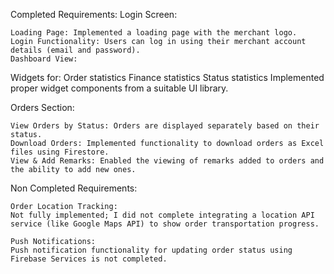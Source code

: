 Completed Requirements:
Login Screen:

    Loading Page: Implemented a loading page with the merchant logo.
    Login Functionality: Users can log in using their merchant account details (email and password).
    Dashboard View:

Widgets for:
    Order statistics
    Finance statistics
    Status statistics
    Implemented proper widget components from a suitable UI library.

Orders Section:

    View Orders by Status: Orders are displayed separately based on their status.
    Download Orders: Implemented functionality to download orders as Excel files using Firestore.
    View & Add Remarks: Enabled the viewing of remarks added to orders and the ability to add new ones.


Non Completed Requirements:

    Order Location Tracking:
    Not fully implemented; I did not complete integrating a location API service (like Google Maps API) to show order transportation progress.

    Push Notifications:
    Push notification functionality for updating order status using Firebase Services is not completed.
